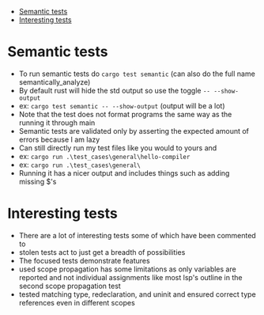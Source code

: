 <!--toc:start-->
- [Semantic tests](#semantic-tests)
- [Interesting tests](#interesting-tests)
<!--toc:end-->

# Semantic tests
- To run semantic tests do `cargo test semantic` (can also do the full name semantically_analyze)
- By default rust will hide the std output so use the toggle `-- --show-output`
- ex: `cargo test semantic -- --show-output` (output will be a lot)
- Note that the test does not format programs the same way as the running it through main
- Semantic tests are validated only by asserting the expected amount of errors because I am lazy
- Can still directly run my test files like you would to yours and 
- ex: `cargo run .\test_cases\general\hello-compiler`
- ex: `cargo run .\test_cases\general\`
- Running it has a nicer output and includes things such as adding missing $'s

# Interesting tests
- There are a lot of interesting tests some of which have been commented to
- stolen tests act to just get a breadth of possibilities
- The focused tests demonstrate features
- used scope propagation has some limitations as only variables are reported and not individual assignments like most lsp's outline in the second scope propagation test
- tested matching type, redeclaration, and uninit and ensured correct type references even in different scopes 
